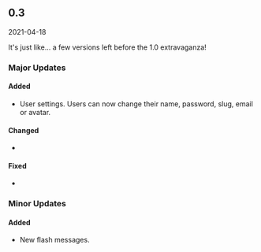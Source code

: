 ## 0.3

2021-04-18

It's just like... a few versions left before the 1.0 extravaganza!

### Major Updates

#### Added

- User settings. Users can now change their name, password, slug, email or avatar.

#### Changed

-

#### Fixed

-

### Minor Updates

#### Added

- New flash messages.
